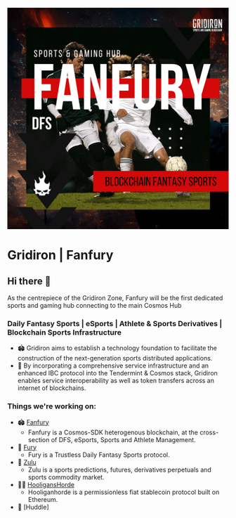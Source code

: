 ![Banner](https://raw.githubusercontent.com/fanfury-sports/.github/main/profile/GRIDIRON%20%20DFS%20%20SPORTS%20%20eSPORTS%20(1)-min.png)
# Gridiron | Fanfury 
## Hi there 👋

As the centrepiece of the Gridiron Zone, Fanfury will be the first dedicated sports and gaming hub connecting to the main Cosmos Hub

### Daily Fantasy Sports | eSports | Athlete & Sports Derivatives | Blockchain Sports Infrastructure


* 🏟️ Gridiron aims to establish a technology foundation to facilitate the construction of the next-generation sports distributed applications. 
* 🧬 By incorporating a comprehensive service infrastructure and an enhanced IBC protocol into the Tendermint & Cosmos stack, Gridiron enables service interoperability as well as token transfers across an internet of blockchains. 
 


### Things we're working on:

* 🏟️ [Fanfury](https://github.com/fanfury-sports/fanfury)
  * Fanfury is a Cosmos-SDK heterogenous blockchain, at the cross-section of DFS, eSports, Sports and Athlete Management.
* 👾 [Fury](https://github.com/fanfury-sports/fury)
  * Fury is a Trustless Daily Fantasy Sports protocol.
* 🪬 [Zulu](https://github.com/zulumarkets/zulu)
  * Zulu is a sports predictions, futures, derivatives perpetuals and sports commodity market.
* 🥷🏿 [HooligansHorde](https://github.com/github.com/hooliganshoardeturfs/hooliganshorde)
  * Hooliganhorde is a permissionless fiat stablecoin protocol built on Ethereum.
* 🧬 [Huddle]
